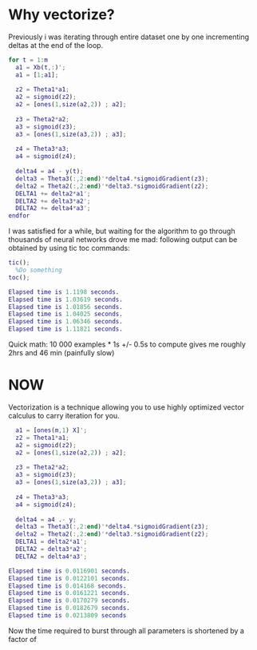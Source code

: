 Why vectorize?
==============

Previously i was iterating through entire dataset one by one incrementing deltas at the end of the loop.

```Matlab
for t = 1:m
  a1 = Xb(t,:)';
  a1 = [1;a1];
  
  z2 = Theta1*a1;
  a2 = sigmoid(z2);
  a2 = [ones(1,size(a2,2)) ; a2];
  
  z3 = Theta2*a2;
  a3 = sigmoid(z3);
  a3 = [ones(1,size(a3,2)) ; a3];
  
  z4 = Theta3*a3;
  a4 = sigmoid(z4);
  
  delta4 = a4 - y(t);
  delta3 = Theta3(:,2:end)'*delta4.*sigmoidGradient(z3);
  delta2 = Theta2(:,2:end)'*delta3.*sigmoidGradient(z2);
  DELTA1 += delta2*a1';
  DELTA2 += delta3*a2';
  DELTA2 += delta4*a3';
endfor
```
I was satisfied for a while, but waiting for the algorithm to go through thousands of neural networks drove me mad:
following output can be obtained by using tic toc commands:
```Matlab
tic();
  %Do something
toc();

Elapsed time is 1.1198 seconds.
Elapsed time is 1.03619 seconds.
Elapsed time is 1.01856 seconds.
Elapsed time is 1.04025 seconds.
Elapsed time is 1.06346 seconds.
Elapsed time is 1.11821 seconds.
```
Quick math:
10 000 examples *  1s +/- 0.5s to compute gives me roughly 2hrs and 46 min (painfully slow)

NOW
===

Vectorization is a technique allowing you to use highly optimized vector calculus to carry iteration for you.

```Matlab
  a1 = [ones(m,1) X]';
  z2 = Theta1*a1;
  a2 = sigmoid(z2);
  a2 = [ones(1,size(a2,2)) ; a2];
  
  z3 = Theta2*a2;
  a3 = sigmoid(z3);
  a3 = [ones(1,size(a3,2)) ; a3];
  
  z4 = Theta3*a3;
  a4 = sigmoid(z4);
  
  delta4 = a4 .- y;
  delta3 = Theta3(:,2:end)'*delta4.*sigmoidGradient(z3);
  delta2 = Theta2(:,2:end)'*delta3.*sigmoidGradient(z2);
  DELTA1 = delta2*a1';
  DELTA2 = delta3*a2';
  DELTA2 = delta4*a3';

Elapsed time is 0.0116901 seconds.
Elapsed time is 0.0122101 seconds.
Elapsed time is 0.014168 seconds.
Elapsed time is 0.0161221 seconds.
Elapsed time is 0.0170279 seconds.
Elapsed time is 0.0182679 seconds.
Elapsed time is 0.0213809 seconds
```
Now the time required to burst through all parameters is shortened by a factor of 

